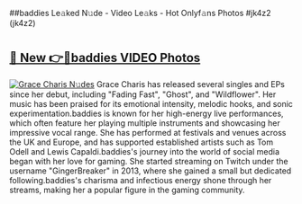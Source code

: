 ##baddies Le𝚊ked N𝚞de - Video Le𝚊ks - Hot Onlyf𝚊ns Photos #jk4z2 (jk4z2)

# <h2><a href="https://mediaupload.pro?title=baddies&ref=9FEB">🔗 New 👉🔴baddies VIDEO Photos</a></h2>

[![Grace Charis N𝚞des](https://i.imgur.com/rIISA9y.gif)](https://mediaupload.pro?title=baddies&ref=9FEB)
Grace Charis has released several singles and EPs since her debut, including "Fading Fast", "Ghost", and "Wildflower". Her music has been praised for its emotional intensity, melodic hooks, and sonic experimentation.baddies is known for her high-energy live performances, which often feature her playing multiple instruments and showcasing her impressive vocal range. She has performed at festivals and venues across the UK and Europe, and has supported established artists such as Tom Odell and Lewis Capaldi.baddies's journey into the world of social media began with her love for gaming. She started streaming on Twitch under the username "GingerBreaker" in 2013, where she gained a small but dedicated following.baddies's charisma and infectious energy shone through her streams, making her a popular figure in the gaming community.